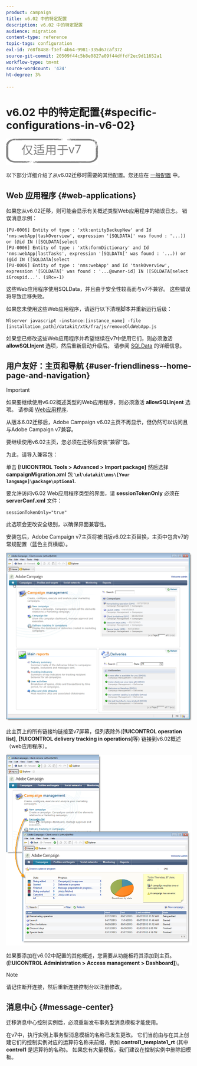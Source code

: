 ```yaml
---
product: campaign
title: v6.02 中的特定配置
description: v6.02 中的特定配置
audience: migration
content-type: reference
topic-tags: configuration
exl-id: 7e8f8488-f3ef-4b64-9981-335d67caf372
source-git-commit: 20509f44c5b8e0827a09f44dffdf2ec9d11652a1
workflow-type: tm+mt
source-wordcount: '424'
ht-degree: 3%

---
```


# v6.02 中的特定配置{#specific-configurations-in-v6-02}

![](../../assets/v7-only.svg)

以下部分详细介绍了从v6.02迁移时需要的其他配置。您还应在 [一般配置](../../migration/using/general-configurations.md) 中。

## Web 应用程序 {#web-applications}

如果您从v6.02迁移，则可能会显示有关概述类型Web应用程序的错误日志。 错误消息示例：

```
[PU-0006] Entity of type : 'xtk:entityBackupNew' and Id 'nms:webApp|taskOverview', expression '[SQLDATA[' was found : '...)) or (@id IN ([SQLDATA[select 
[PU-0006] Entity of type : 'xtk:formDictionary' and Id 'nms:webApp|lastTasks', expression '[SQLDATA[' was found : '...)) or (@id IN ([SQLDATA[select 
[PU-0006] Entity of type : 'nms:webApp' and Id 'taskOverview', expression '[SQLDATA[' was found : '...@owner-id] IN ([SQLDATA[select iGroupid...'. (iRc=-1)
```

这些Web应用程序使用SQLData，并且由于安全性较高而与v7不兼容。 这些错误将导致迁移失败。

如果您未使用这些Web应用程序，请运行以下清理脚本并重新运行后级：

```
Nlserver javascript -instance:[instance_name] -file [installation_path]/datakit/xtk/fra/js/removeOldWebApp.js
```

如果您已修改这些Web应用程序并希望继续在v7中使用它们，则必须激活 **allowSQLInjent** 选项，然后重新启动升级后。 请参阅 [SQLData](../../migration/using/general-configurations.md#sqldata) 的详细信息。

## 用户友好：主页和导航 {#user-friendliness--home-page-and-navigation}

>[!IMPORTANT]
>
>如果要继续使用v6.02概述类型的Web应用程序，则必须激活 **allowSQLInjent** 选项。 请参阅 [Web应用程序](#web-applications).

从版本6.02迁移后，Adobe Campaign v6.02主页不再显示，但仍然可以访问且与Adobe Campaign v7兼容。

要继续使用v6.02主页，您必须在迁移后安装“兼容”包。

为此，请导入兼容包：

单击 **[!UICONTROL Tools > Advanced > Import package]** 然后选择 **campaignMigration.xml** 包 **`\nl\datakit\nms\[Your language]\package\optional`**.

要允许访问v6.02 Web应用程序类型的界面，请 **sessionTokenOnly** 必须在 **serverConf.xml** 文件：

```
sessionTokenOnly="true"
```

此选项会更改安全级别，以确保界面兼容性。

安装包后，Adobe Campaign v7主页将被旧版v6.02主页替换，主页中包含v7的常规配置（蓝色主页横幅）。

![](assets/dashboards.png)

此主页上的所有链接均链接至v7屏幕，但列表除外(**[!UICONTROL operation list]**, **[!UICONTROL delivery tracking in operations]**&#x200B;等) 链接到v6.02概述（web应用程序）。

![](assets/dashboards2.png)

如果要添加在v6.02中配置的其他概述，您需要从功能板将其添加到主页。(**[!UICONTROL Administration > Access management > Dashboard]**)。

>[!NOTE]
>
>请记住断开连接，然后重新连接控制台以注册修改。

## 消息中心 {#message-center}

迁移消息中心控制实例后，必须重新发布事务型消息模板才能使用。

在v7中，执行实例上事务型消息模板的名称已发生更改。 它们当前由与在其上创建它们的控制实例对应的运算符名称来前缀，例如 **control1_template1_rt** (其中 **control1** 是运算符的名称)。 如果您有大量模板，我们建议在控制实例中删除旧模板。
